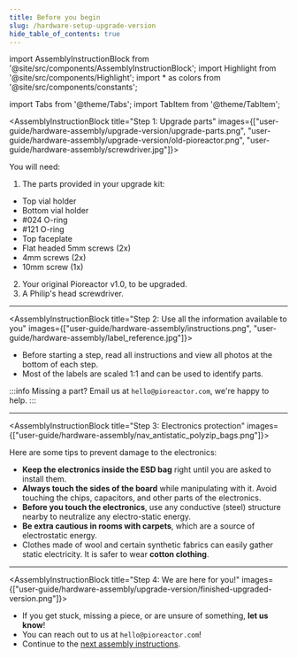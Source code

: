 ```yaml
---
title: Before you begin
slug: /hardware-setup-upgrade-version
hide_table_of_contents: true
---
```


import AssemblyInstructionBlock from '@site/src/components/AssemblyInstructionBlock';
import Highlight from '@site/src/components/Highlight';
import * as colors from '@site/src/components/constants';

import Tabs from '@theme/Tabs';
import TabItem from '@theme/TabItem';


<AssemblyInstructionBlock title="Step 1: Upgrade parts" images={["user-guide/hardware-assembly/upgrade-version/upgrade-parts.png", "user-guide/hardware-assembly/upgrade-version/old-pioreactor.png", "user-guide/hardware-assembly/screwdriver.jpg"]}>

You will need:
1. The parts provided in your upgrade kit: 
* <Highlight color={colors.blue}>Top vial holder</Highlight>
* <Highlight color={colors.red}>Bottom vial holder</Highlight>
* <Highlight color={colors.magenta}>#024 O-ring</Highlight>
* <Highlight color={colors.green}>#121 O-ring</Highlight>
* <Highlight color={colors.orange}>Top faceplate</Highlight>
* <Highlight color={colors.teal}>Flat headed 5mm screws (2x)</Highlight>
* <Highlight color={colors.purple}>4mm screws (2x)</Highlight>
* <Highlight color={colors.brown}>10mm screw (1x)</Highlight>
2. Your original Pioreactor v1.0, to be upgraded.
3. A Philip's head screwdriver. 

</AssemblyInstructionBlock>

-------

<AssemblyInstructionBlock title="Step 2: Use all the information available to you" images={["user-guide/hardware-assembly/instructions.png", "user-guide/hardware-assembly/label_reference.jpg"]}>

- Before starting a step, read all instructions and view all photos at the bottom of each step.
- Most of the labels are scaled 1:1 and can be used to identify parts.

:::info
Missing a part? Email us at `hello@pioreactor.com`, we're happy to help.
:::


</AssemblyInstructionBlock>

-------

<AssemblyInstructionBlock title="Step 3: Electronics protection" images={["user-guide/hardware-assembly/nav_antistatic_polyzip_bags.png"]}>

Here are some tips to prevent damage to the electronics:
- **Keep the electronics inside the ESD bag** right until you are asked to install them.
- **Always touch the sides of the board** while manipulating with it. Avoid touching the chips, capacitors, and other parts of the electronics.
- **Before you touch the electronics**, use any conductive (steel) structure nearby to neutralize any electro-static energy.
- **Be extra cautious in rooms with carpets**, which are a source of electrostatic energy.
- Clothes made of wool and certain synthetic fabrics can easily gather static electricity. It is safer to wear **cotton clothing**.

</AssemblyInstructionBlock>

-------

<AssemblyInstructionBlock title="Step 4: We are here for you!" images={["user-guide/hardware-assembly/upgrade-version/finished-upgraded-version.png"]}>

-  If you get stuck, missing a piece, or are unsure of something, **let us know**!
-  You can reach out to us at `hello@pioreactor.com`!
-  Continue to the [next assembly instructions](/user-guide/pioreactor-disassembly).

</AssemblyInstructionBlock>